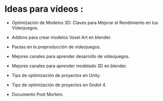 # Ideas para vídeos :

- Optimización de Modelos 3D: Claves para Mejorar el Rendimiento en tus Videojuegos.

- Addons para crear modelos Voxel Art en blender.

- Pautas en la preproducción de videojuegos.

- Mejores canales para aprender desarrollo de videojuegos.

- Mejores canales para aprender modelado 3D en blender.

- Tips de optimización de proyectos en Unity.

- Tips de optimización de proyectos en Godot 4.

- Documento Post Mortem.